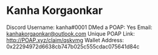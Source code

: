 # Kanha Korgaonkar

Discord Username: kanha#0001
DMed a POAP: Yes
Email: kanhakorgaonkar@outlook.com
Unique POAP Link: http://POAP.xyz/claim/qskvmg
Wallet Address: 0x22294972d6638cb747b025c555cdac075641d84c